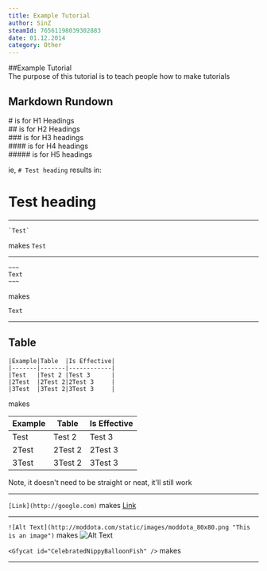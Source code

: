 ```yaml
---
title: Example Tutorial
author: SinZ
steamId: 76561198039302883
date: 01.12.2014
category: Other
---
```


##Example Tutorial  
The purpose of this tutorial is to teach people how to make tutorials

## Markdown Rundown

\# is for H1 Headings  
\## is for H2 Headings  
\### is for H3 headings  
\#### is for H4 headings  
\##### is for H5 headings

ie, `# Test heading` results in:
# Test heading



* * *

~~~
`Test`
~~~
makes `Test`

* * *

    ~~~
    Text
    ~~~

makes
~~~
Text
~~~

* * *

## Table

~~~
|Example|Table  |Is Effective|
|-------|-------|------------|
|Test   |Test 2 |Test 3      |
|2Test  |2Test 2|2Test 3     |
|3Test  |3Test 2|3Test 3     |
~~~
makes 

|Example|Table  |Is Effective|
|-------|-------|------------|
|Test   |Test 2 |Test 3      |
|2Test  |2Test 2|2Test 3     |
|3Test  |3Test 2|3Test 3     |

Note, it doesn't need to be straight or neat, it'll still work

* * *

`[Link](http://google.com)` makes [Link](http://google.com)

* * *

`![Alt Text](http://moddota.com/static/images/moddota_80x80.png "This is an image")` makes ![Alt Text](http://moddota.com/static/images/moddota_80x80.png "This is an image")


`<Gfycat id="CelebratedNippyBalloonFish" />`
makes
<Gfycat id="CelebratedNippyBalloonFish" />

* * *

